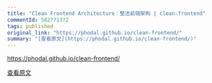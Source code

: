 ```yaml
---
title: "Clean Frontend Architecture：整洁前端架构 | clean-frontend"
commentId: 582771372
tags: published
original_link: "https://phodal.github.io/clean-frontend/"
summary: "[查看原文](https://phodal.github.io/clean-frontend/)"
---
```


https://phodal.github.io/clean-frontend/
    
[查看原文](https://phodal.github.io/clean-frontend/)
    